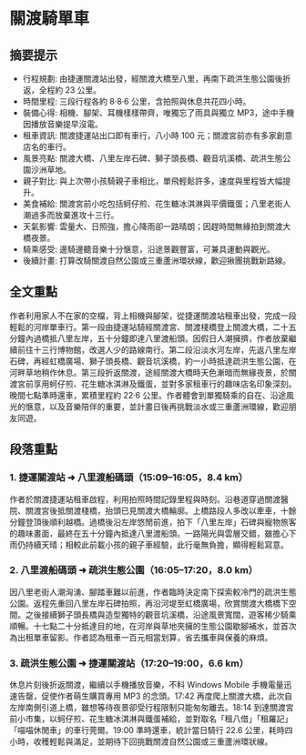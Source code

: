 # 關渡騎單車

## 摘要提示
- 行程規劃: 由捷運關渡站出發，經關渡大橋至八里，再南下疏洪生態公園後折返，全程約 23 公里。
- 時間里程: 三段行程各約 8‧8‧6 公里，含拍照與休息共花四小時。
- 裝備心得: 相機、腳架、耳機樣樣帶齊，唯獨忘了雨具與獨立 MP3，途中手機因播放音樂提早沒電。
- 租車資訊: 關渡捷運站出口即有車行，八小時 100 元；關渡宮前亦有多家創意店名的車行。
- 風景亮點: 關渡大橋、八里左岸石碑、獅子頭長橋、觀音坑溪橋、疏洪生態公園沙洲草地。
- 親子對比: 與上次帶小孩騎親子車相比，單飛輕鬆許多，速度與里程皆大幅提升。
- 美食補給: 關渡宮前小吃包括蚵仔煎、花生糖冰淇淋與平價鐵蛋；八里老街人潮過多而放棄進攻十三行。
- 天氣影響: 雲量大、日照強，擔心降雨卻一路晴朗；因趕時間無緣拍到關渡大橋夜景。
- 騎乘感受: 邊騎邊聽音樂十分愜意，沿途景觀豐富，可兼具運動與觀光。
- 後續計畫: 打算改騎關渡自然公園或三重蘆洲環狀線，歡迎揪團挑戰新路線。

## 全文重點
作者利用家人不在家的空檔，背上相機與腳架，從捷運關渡站租車出發，完成一段輕鬆的河岸單車行。第一段由捷運站騎經關渡宮、關渡棧橋登上關渡大橋，二十五分鐘內過橋抵八里左岸，五十分鐘即達八里渡船頭。因假日人潮擁擠，作者放棄繼續前往十三行博物館，改選人少的路線南行。第二段沿淡水河左岸，先返八里左岸石碑，再經虹橋廣場、獅子頭長橋、觀音坑溪橋，約一小時抵達疏洪生態公園，在河畔草地稍作休息。第三段折返關渡，途經關渡大橋時天色漸暗而無緣夜景，於關渡宮前享用蚵仔煎、花生糖冰淇淋及鐵蛋，並對多家租車行的趣味店名印象深刻。晚間七點準時還車，累積里程約 22‧6 公里。作者體會到單獨騎乘的自在、沿途風光的愜意，以及音樂陪伴的重要，並計畫日後再挑戰淡水或三重蘆洲環線，歡迎朋友同遊。

## 段落重點
### 1. 捷運關渡站 ➜ 八里渡船碼頭（15:09–16:05，8.4 km）
作者於關渡捷運站租車啟程，利用拍照時間記錄里程與時刻。沿巷道穿過關渡醫院、關渡宮後抵關渡棧橋，抬頭已見關渡大橋輪廓。上橋路段人多改以牽車，十餘分鐘登頂後順利越橋。過橋後沿左岸悠閒前進，拍下「八里左岸」石碑與寵物旅客的趣味畫面，最終在五十分鐘內抵達八里渡船頭。一路陽光與雲層交錯，雖擔心下雨仍持續天晴；相較此前載小孩的親子車經驗，此行毫無負擔，顯得輕鬆寫意。

### 2. 八里渡船碼頭 ➜ 疏洪生態公園（16:05–17:20，8.0 km）
因八里老街人潮洶湧、腳踏車難以前進，作者臨時決定南下探索較冷門的疏洪生態公園。返程先重回八里左岸石碑拍照，再沿河堤至虹橋廣場，欣賞關渡大橋橋下空間。之後接續獅子頭長橋與造型獨特的觀音坑溪橋，沿途風景寬闊，遊客稀少騎乘順暢。十七點二十分抵達目的地，在河岸與草地夾擁的生態公園歇腳補水，並首次為出租單車留影。作者認為租車一百元相當划算，省去攜車與保養的麻煩。

### 3. 疏洪生態公園 ➜ 捷運關渡站（17:20–19:00，6.6 km）
休息片刻後折返關渡，繼續以手機播放音樂，不料 Windows Mobile 手機電量迅速告罄，促使作者萌生購買專用 MP3 的念頭。17:42 再度爬上關渡大橋，此次自左岸南側引道上橋，雖想等待夜景卻受行程限制只能匆匆離去。18:14 到達關渡宮前小市集，以蚵仔煎、花生糖冰淇淋與鐵蛋補給，並對取名「租八借」「租羅記」「喵喵休閒車」的車行莞爾。19:00 準時還車，統計當日騎行 22.6 公里，耗時四小時，收穫輕鬆與滿足，並期待下回挑戰關渡自然公園或三重蘆洲環狀線。